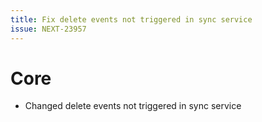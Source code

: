 ```yaml
---
title: Fix delete events not triggered in sync service
issue: NEXT-23957
---
```

# Core
* Changed delete events not triggered in sync service
